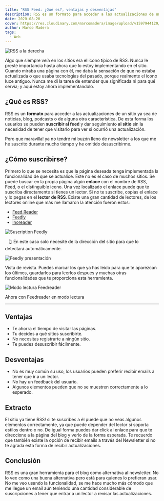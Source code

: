 ```yaml
---
title: "RSS Feed: ¿Qué es?, ventajas y desventajas"
description: RSS es un formato para acceder a las actualizaciones de un sitio ya sea de noticias, blog, podcasts o de alguna otra característica.
date: 2020-08-20
cover: https://res.cloudinary.com/marcomadera/image/upload/v1597944129/Blog/4/RSS_znjs6w.png
author: Marco Madera
tags:
  - Web
---
```


![RSS a la derecha](https://res.cloudinary.com/marcomadera/image/upload/q_auto,f_auto,c_scale,h_100,w_100/v1597944129/Blog/4/RSS_znjs6w.png "RSS")

Algo que siempre veía en los sitios era el icono típico de RSS. Nunca le presté importancia hasta ahora que lo estoy implementando en el sitio. Cuando miraba una página con él, me daba la sensación de que no estaba actualizada o que usaba tecnologías del pasado, porque realmente el icono luce antiguo. Nunca me di la tarea de entender que significada ni para qué servía; y aquí estoy ahora implementandolo.

## ¿Qué es RSS?

RSS es un **formato** para acceder a las actualizaciones de un sitio ya sea de noticias, blog, podcasts o de alguna otra característica. De esta forma los usuarios se pueden **suscribir al feed** y dar seguimiento **al sitio** sin la necesidad de tener que visitarlo para ver si ocurrió una actualización.

Pero que maravilla! ya no tendré mi buzón lleno de newsletter a los que me he suscrito durante mucho tiempo y he omitido desuscribirme.

## ¿Cómo suscribirse?

Primero lo que se necesita es que la página deseada tenga implementada la funcionalidad de que se actualice. Este no es el caso de muchos sitios. Se puede buscar en la propia página algún **enlace** con el nombre de RSS, Feed, o el distinguible icono. Una vez localizado el enlace puede que te suscriba directamente si tienes un lector. Si no te suscribe, copias el enlace y lo pegas en el **lector de RSS**. Existe una gran cantidad de lectores, de los lectores online que más me llamaron la atención fueron estos:

- [Feed Reader](https://feedreader.com/ "Feed Reader")
- [Feedly](https://feedly.com/ "Feedly")
- [Inoreader](https://www.inoreader.com/ "Inoreader")

![Suscription Feedly](https://res.cloudinary.com/marcomadera/image/upload/f_auto,c_scale,w_705,dpr_auto/v1607480633/Blog/RSS-Feed/Feedly_w09nkd.png "Suscription Feedly")

&nbsp; &nbsp;👆 En este caso solo necesité de la dirección del sitio para que lo detectará automáticamente.

![Feedly presentación](https://res.cloudinary.com/marcomadera/image/upload/f_auto,c_scale,w_705,dpr_auto/v1607481688/Blog/RSS-Feed/Feedly_Presentacion_kdlnfu.png "Feedly presentación")

Vista de revista. Puedes marcar los que ya has leído para que te aparezcan los últimos, guardarlos para leerlos después y muchas otras funcionalidades que te proporciona esta herramienta.

![Modo lectura Feedreader](https://res.cloudinary.com/marcomadera/image/upload/f_auto,c_scale,w_705,dpr_auto/v1607482981/Blog/RSS-Feed/Feedreader_kkrozu.png "Modo lectura Feedreader")

Ahora con Feedreader en modo lectura

---

## Ventajas

- Te ahorra el tiempo de visitar las páginas.
- Tu decides a qué sitios suscribirte.
- No necesitas registrarte a ningún sitio.
- Te puedes desuscribir fácilmente.

## Desventajas

- No es muy común su uso, los usuarios pueden preferir recibir emails a tener que ir a un lector.
- No hay un feedback del usuario.
- Algunos elementos pueden que no se muestren correctamente a lo esperado.

## Extracto

El sitio ya tiene RSS! si te suscribes a él puede que no veas algunos elementos correctamente, ya que puede depender del lector si soporta estilos dentro o no. De igual forma puedes dar click al enlace para que te direccione a la página del blog y verlo de la forma esperada. Te recuerdo que también existe la opción de recibir emails a través del Newsletter si no te agrada esta forma de recibir actualizaciones.

## Conclusión

RSS es una gran herramienta para el blog como alternativa al newsletter. No lo veo como una buena alternativa pero está para quienes lo prefieran usar. No me veo usando la funcionalidad, se me hace mucho más cómodo que me llegue un email aún teniendo una cantidad considerable de suscripciones a tener que entrar a un lector a revisar las actualizaciones.
